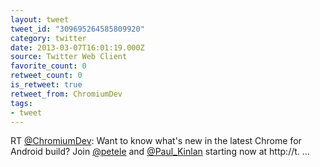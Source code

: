 ```yaml
---
layout: tweet
tweet_id: "309695264585809920"
category: twitter
date: 2013-03-07T16:01:19.000Z
source: Twitter Web Client
favorite_count: 0
retweet_count: 0
is_retweet: true
retweet_from: ChromiumDev
tags:
- tweet
---
```


RT [@ChromiumDev](https://twitter.com/@ChromiumDev): Want to know what's new in the latest Chrome for Android build? Join [@petele](https://twitter.com/@petele) and [@Paul_Kinlan](https://twitter.com/@Paul_Kinlan) starting now at http://t. ...
